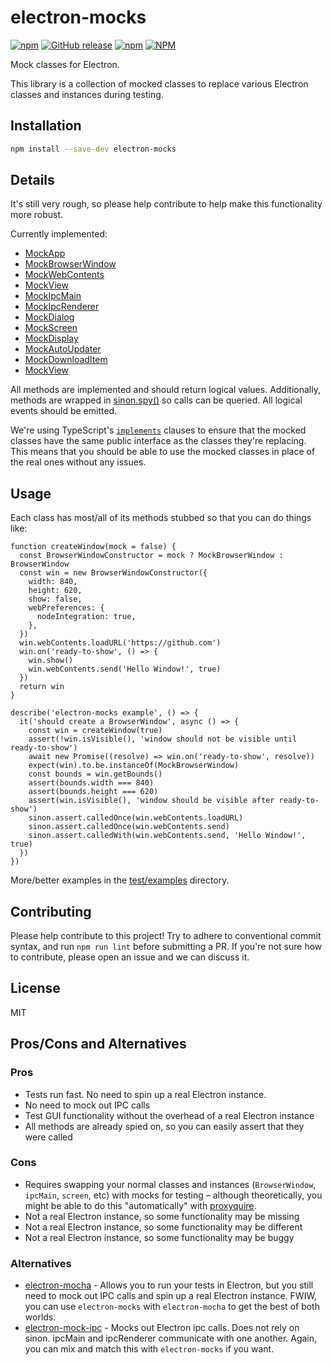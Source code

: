 # electron-mocks

[![npm](https://img.shields.io/npm/v/electron-mocks.svg)](https://www.npmjs.com/package/electron-mocks)
[![GitHub release](https://img.shields.io/github/release/spaceagetv/electron-mocks.svg)](https://github.com/spaceagetv/electron-mocks/releases)
[![npm](https://img.shields.io/npm/dm/electron-mocks)](https://www.npmjs.com/package/electron-mocks)
[![NPM](https://img.shields.io/npm/l/electron-mocks)](/LICENSE.txt)

Mock classes for Electron.

This library is a collection of mocked classes to replace various Electron classes and instances during testing.

## Installation

```bash
npm install --save-dev electron-mocks
```

## Details

It's still very rough, so please help contribute to help make this functionality more robust.

Currently implemented:

- [MockApp](src/MockApp.ts)
- [MockBrowserWindow](src/MockBrowserWindow.ts)
- [MockWebContents](src/MockWebContents.ts)
- [MockView](src/MockView.ts)
- [MockIpcMain](src/MockIpcMain.ts)
- [MockIpcRenderer](src/MockIpcRenderer.ts)
- [MockDialog](src/MockDialog.ts)
- [MockScreen](src/MockScreen.ts)
- [MockDisplay](src/MockDisplay.ts)
- [MockAutoUpdater](src/MockAutoUpdater.ts)
- [MockDownloadItem](src/MockDownloadItem.ts)
- [MockView](src/MockView.ts)

All methods are implemented and should return logical values. Additionally, methods are wrapped in [sinon.spy()]([url](https://sinonjs.org/releases/latest/spies/)) so calls can be queried. All logical events should be emitted.

We're using TypeScript's [`implements`](https://www.typescriptlang.org/docs/handbook/2/classes.html#implements-clauses) clauses to ensure that the mocked classes have the same public interface as the classes they're replacing. This means that you should be able to use the mocked classes in place of the real ones without any issues.

## Usage

Each class has most/all of its methods stubbed so that you can do things like:

```JS
function createWindow(mock = false) {
  const BrowserWindowConstructor = mock ? MockBrowserWindow : BrowserWindow
  const win = new BrowserWindowConstructor({
    width: 840,
    height: 620,
    show: false,
    webPreferences: {
      nodeIntegration: true,
    },
  })
  win.webContents.loadURL('https://github.com')
  win.on('ready-to-show', () => {
    win.show()
    win.webContents.send('Hello Window!', true)
  })
  return win
}

describe('electron-mocks example', () => {
  it('should create a BrowserWindow', async () => {
    const win = createWindow(true)
    assert(!win.isVisible(), 'window should not be visible until ready-to-show')
    await new Promise((resolve) => win.on('ready-to-show', resolve))
    expect(win).to.be.instanceOf(MockBrowserWindow)
    const bounds = win.getBounds()
    assert(bounds.width === 840)
    assert(bounds.height === 620)
    assert(win.isVisible(), 'window should be visible after ready-to-show')
    sinon.assert.calledOnce(win.webContents.loadURL)
    sinon.assert.calledOnce(win.webContents.send)
    sinon.assert.calledWith(win.webContents.send, 'Hello Window!', true)
  })
})
```

More/better examples in the [test/examples](test/examples) directory.

## Contributing

Please help contribute to this project! Try to adhere to conventional commit syntax, and run `npm run lint` before submitting a PR. If you're not sure how to contribute, please open an issue and we can discuss it.

## License

MIT

## Pros/Cons and Alternatives

### Pros

- Tests run fast. No need to spin up a real Electron instance.
- No need to mock out IPC calls
- Test GUI functionality without the overhead of a real Electron instance
- All methods are already spied on, so you can easily assert that they were called

### Cons

- Requires swapping your normal classes and instances (`BrowserWindow`, `ipcMain`, `screen`, etc) with mocks for testing – although theoretically, you might be able to do this "automatically" with [proxyquire](https://www.npmjs.com/package/proxyquire).
- Not a real Electron instance, so some functionality may be missing
- Not a real Electron instance, so some functionality may be different
- Not a real Electron instance, so some functionality may be buggy

### Alternatives

- [electron-mocha](https://github.com/jprichardson/electron-mocha) - Allows you to run your tests in Electron, but you still need to mock out IPC calls and spin up a real Electron instance. FWIW, you can use `electron-mocks` with `electron-mocha` to get the best of both worlds.
- [electron-mock-ipc](https://github.com/h3poteto/electron-mock-ipc) - Mocks out Electron ipc calls. Does not rely on sinon. ipcMain and ipcRenderer communicate with one another. Again, you can mix and match this with `electron-mocks` if you want.
